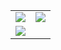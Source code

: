 
|                                |                      |
| ------------------------------ | -------------------- |
| ![](Title_software.jpg)        | ![](Title_notes.jpg) |
| ![](Title_TutorialCourses.jpg) |                      |

